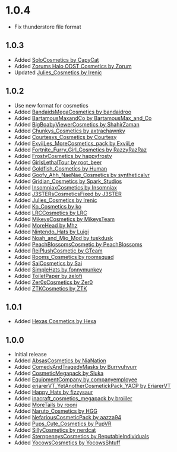 # 1.0.4

- Fix thunderstore file format

## 1.0.3

- Added [SoloCosmetics by CapyCat](https://thunderstore.io/c/lethal-company/p/CapyCat/SoloCosmetics/)
- Added [Zorums Halo ODST Cosmetics by Zorum](https://thunderstore.io/c/lethal-company/p/Zorum/Zorums_Halo_ODST_Cosmetics/)
- Updated [Julies_Cosmetics by Irenic](https://thunderstore.io/c/lethal-company/p/Irenic/Julies_Cosmetics/)

## 1.0.2

- Use new format for cosmetics
- Added [BandaidsMegaCosmetics by bandaidroo](https://thunderstore.io/c/lethal-company/p/bandaidroo/BandaidsMegaCosmetics/)
- Added [BartamousMaxandCo by BartamousMax_and_Co](https://thunderstore.io/c/lethal-company/p/BartamousMax_and_Co/BartamousMaxandCo/)
- Added [BigBoabyViewerCosmetics by ShahirZaman](https://thunderstore.io/c/lethal-company/p/ShahirZaman/BigBoabyViewerCosmetics/)
- Added [Chunkys_Cosmetics by axtrachawnky](https://thunderstore.io/c/lethal-company/p/axtrachawnky/Chunkys_Cosmetics/)
- Added [Courtesys_Cosmetics by Courtesy](https://thunderstore.io/c/lethal-company/p/Courtesy/Courtesys_Cosmetics/)
- Added [ExviiLes_MoreCosmetics_pack by ExviiLe](https://thunderstore.io/c/lethal-company/p/ExviiLe/ExviiLes_MoreCosmetics_pack/)
- Added [Fortnite_Furry_Girl_Cosmetics by RazzyRazRaz](https://thunderstore.io/c/lethal-company/p/RazzyRazRaz/Fortnite_Furry_Girl_Cosmetics/)
- Added [FrostyCosmetics by happyfrosty](https://thunderstore.io/c/lethal-company/p/happyfrosty/FrostyCosmetics/)
- Added [GirlsLethalTour by root_beer](https://thunderstore.io/c/lethal-company/p/root_beer/GirlsLethalTour/)
- Added [Goldfish_Cosmetics by Human](https://thunderstore.io/c/lethal-company/p/Human/Goldfish_Cosmetics/)
- Added [Goofy_Ahh_NaeNae_Cosmetics by syntheticalvr](https://thunderstore.io/c/lethal-company/p/syntheticalvr/Goofy_Ahh_NaeNae_Cosmetics/)
- Added [Gridian_Cosmetics by Spark_Studios](https://thunderstore.io/c/lethal-company/p/Spark_Studios/Gridian_Cosmetics/)
- Added [InsomniaxCosmetics by Insomniax](https://thunderstore.io/c/lethal-company/p/Insomniax/InsomniaxCosmetics/)
- Added [J3STERsCosmeticsFixed by J3STER](https://thunderstore.io/c/lethal-company/p/J3STER/J3STERsCosmeticsFixed/)
- Added [Julies_Cosmetics by Irenic](https://thunderstore.io/c/lethal-company/p/Irenic/Julies_Cosmetics/)
- Added [Ko_Cosmetics by ko](https://thunderstore.io/c/lethal-company/p/ko/Ko_Cosmetics/)
- Added [LRCCosmetics by LRC](https://thunderstore.io/c/lethal-company/p/LRC/LRCCosmetics/)
- Added [MikeysCosmetics by MikeysTeam](https://thunderstore.io/c/lethal-company/p/MikeysTeam/MikeysCosmetics/)
- Added [MoreHead by Mhz](https://thunderstore.io/c/lethal-company/p/Mhz/MoreHead/)
- Added [Nintendo_Hats by Luigi](https://thunderstore.io/c/lethal-company/p/Luigi/Nintendo_Hats/)
- Added [Noah_and_Mio_Mod by tuskdusk](https://thunderstore.io/c/lethal-company/p/tuskdusk/Noah_and_Mio_Mod/)
- Added [PeachBlossomsCosmetic by PeachBlossoms](https://thunderstore.io/c/lethal-company/p/PeachBlossoms/PeachBlossomsCosmetic/)
- Added [ReiPlushCosmetic by GTeam](https://thunderstore.io/c/lethal-company/p/GTeam/ReiPlushCosmetic/)
- Added [Rooms_Cosmetics by roomsquad](https://thunderstore.io/c/lethal-company/p/roomsquad/Rooms_Cosmetics/)
- Added [SaiCosmetics by Sai](https://thunderstore.io/c/lethal-company/p/Sai/SaiCosmetics/)
- Added [SimpleHats by fonnymunkey](https://thunderstore.io/c/lethal-company/p/fonnymunkey/SimpleHats/)
- Added [ToiletPaper by zelofi](https://thunderstore.io/c/lethal-company/p/zelofi/ToiletPaper/)
- Added [Zer0sCosmetics by Zer0](https://thunderstore.io/c/lethal-company/p/Zer0/Zer0sCosmetics/)
- Added [ZTKCosmetics by ZTK](https://thunderstore.io/c/lethal-company/p/ZTK/ZTKCosmetics/)

## 1.0.1

- Added [Hexas Cosmetics by Hexa](https://thunderstore.io/c/lethal-company/p/Hexa/Hexas_Cosmetics/)

## 1.0.0

- Initial release
- Added [AbsasCosmetics by NiaNation](https://thunderstore.io/c/lethal-company/p/NiaNation/AbsasCosmetics/)
- Added [ComedyAndTragedyMasks by Burrvuhvurr](https://thunderstore.io/c/lethal-company/p/Burrvuhvurr/ComedyAndTragedyMasks/)
- Added [CosmeticMegapack by Sluka](https://thunderstore.io/c/lethal-company/p/Sluka/CosmeticMegapack/)
- Added [EquipmentCompany by companyemployee](https://thunderstore.io/c/lethal-company/p/companyemployee/EquipmentCompany/)
- Added [eriarerVT_YetAnotherCosmetickPack_YACP by EriarerVT](https://thunderstore.io/c/lethal-company/p/EriarerVT/eriarerVT_YetAnotherCosmetickPack_YACP/)
- Added [Happy_Hats by fizzysaur](https://thunderstore.io/c/lethal-company/p/fizzysaur/Happy_Hats/)
- Added [inacraft_cosmetics_megapack by broiiler](https://thunderstore.io/c/lethal-company/p/broiiler/inacraft_cosmetics_megapack/)
- Added [MoreTails by rooni](https://thunderstore.io/c/lethal-company/p/rooni/MoreTails/)
- Added [Naruto_Cosmetics by HGG](https://thunderstore.io/c/lethal-company/p/HGG/Naruto_Cosmetics/)
- Added [NefariousCosmeticPack by aazza94](https://thunderstore.io/c/lethal-company/p/aazza94/NefariousCosmeticPack/)
- Added [Pups_Cute_Cosmetics by PupVR](https://thunderstore.io/c/lethal-company/p/PupVR/Pups_Cute_Cosmetics/)
- Added [SillyCosmetics by nerdcat](https://thunderstore.io/c/lethal-company/p/nerdcat/SillyCosmetics/)
- Added [SternpennysCosmetics by ReputableIndividuals](https://thunderstore.io/c/lethal-company/p/ReputableIndividuals/SternpennysCosmetics/)
- Added [YocowsCosmetics by YocowsShtuff](https://thunderstore.io/c/lethal-company/p/YocowsShtuff/YocowsCosmetics/)

